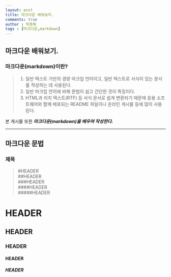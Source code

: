 ```yaml
---
layout: post
title: 마크다운 배워보자.
comments: true
author : 박종복
tags : [마크다운,markdown]
---
```


## 마크다운 배워보기.
### 마크다운(markdown)이란?
> 1. 일반 텍스트 기반의 경량 마크업 언어이고, 일반 텍스트로 서식이 있는 문서를 작성하는 데 사용된다.  
> 2. 일반 마크업 언어에 비해 문법이 쉽고 간단한 것이 특징이다.  
> 3. HTML과 리치 텍스트(RTF) 등 서식 문서로 쉽게 변환되기 때문에 응용 소프트웨어와 함께 배포되는 README 파일이나 온라인 게시물 등에 많이 사용된다.  

본 게시물 또한 ___마크다운(markdown)을 배우며 작성한다.___  
***

## 마크다운 문법

### 제목
> #HEADER  
> ##HEADER    
> ###HEADER    
> ####HEADER    
> #####HEADER    

# HEADER  
## HEADER  
### HEADER  
#### HEADER  
##### HEADER  
